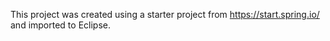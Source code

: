 This project was created using a starter project from https://start.spring.io/ and imported to Eclipse.